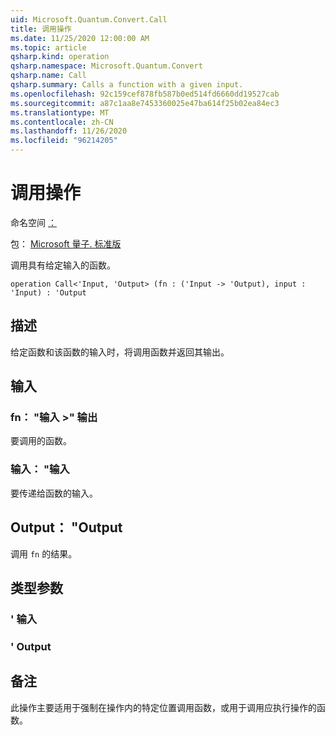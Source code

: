 ```yaml
---
uid: Microsoft.Quantum.Convert.Call
title: 调用操作
ms.date: 11/25/2020 12:00:00 AM
ms.topic: article
qsharp.kind: operation
qsharp.namespace: Microsoft.Quantum.Convert
qsharp.name: Call
qsharp.summary: Calls a function with a given input.
ms.openlocfilehash: 92c159cef878fb587b0ed514fd6660dd19527cab
ms.sourcegitcommit: a87c1aa8e7453360025e47ba614f25b02ea84ec3
ms.translationtype: MT
ms.contentlocale: zh-CN
ms.lasthandoff: 11/26/2020
ms.locfileid: "96214205"
---
```

# <a name="call-operation"></a>调用操作

命名空间 [：](xref:Microsoft.Quantum.Convert)

包： [Microsoft 量子. 标准版](https://nuget.org/packages/Microsoft.Quantum.Standard)


调用具有给定输入的函数。

```qsharp
operation Call<'Input, 'Output> (fn : ('Input -> 'Output), input : 'Input) : 'Output
```


## <a name="description"></a>描述

给定函数和该函数的输入时，将调用函数并返回其输出。

## <a name="input"></a>输入

### <a name="fn--input---output"></a>fn： "输入 >" 输出

要调用的函数。


### <a name="input--input"></a>输入： "输入

要传递给函数的输入。



## <a name="output--output"></a>Output： "Output

调用 `fn` 的结果。

## <a name="type-parameters"></a>类型参数

### <a name="input"></a>' 输入


### <a name="output"></a>' Output



## <a name="remarks"></a>备注

此操作主要适用于强制在操作内的特定位置调用函数，或用于调用应执行操作的函数。